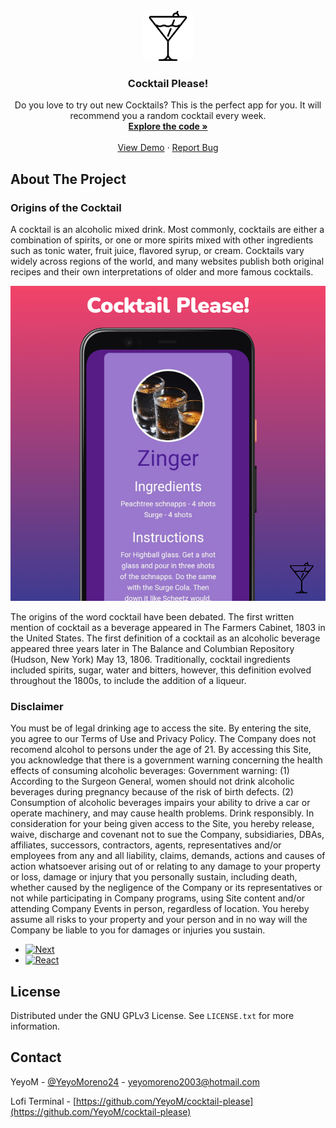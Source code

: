 <!-- PROJECT LOGO -->
<br />
<div align="center">
  <a href="https://github.com/YeyoM/cocktail-please">
    <img src="public/cocktail.svg" alt="Logo" width="80" height="80">
  </a>

<h3 align="center">Cocktail Please!</h3>

  <p align="center">
    Do you love to try out new Cocktails? This is the perfect app for you. It will recommend you a random cocktail  every week. 
    <br />
    <a href="https://github.com/YeyoM/cocktail-please"><strong>Explore the code »</strong></a>
    <br />
    <br />
    <a href="https://cocktail-please.vercel.app/">View Demo</a>
    ·
    <a href="https://github.com/YeyoM/cocktail-please/issues">Report Bug</a>
  </p>
</div>

<!-- ABOUT THE PROJECT -->
## About The Project

### Origins of the Cocktail

A cocktail is an alcoholic mixed drink. Most commonly, cocktails are either a combination of spirits, or one or more spirits mixed with other ingredients such as tonic water, fruit juice, flavored syrup, or cream. Cocktails vary widely across regions of the world, and many websites publish both original recipes and their own interpretations of older and more famous cocktails.

[![Product Name Screen Shot][product-screenshot]](https://cocktail-please.vercel.app/)

The origins of the word cocktail have been debated. The first written mention of cocktail as a beverage appeared in The Farmers Cabinet, 1803 in the United States. The first definition of a cocktail as an alcoholic beverage appeared three years later in The Balance and Columbian Repository (Hudson, New York) May 13, 1806. Traditionally, cocktail ingredients included spirits, sugar, water and bitters, however, this definition evolved throughout the 1800s, to include the addition of a liqueur.

### Disclaimer

You must be of legal drinking age to access the site. By entering the site, you agree to our Terms of Use and Privacy Policy. The Company does not recomend alcohol to persons under the age of 21. By accessing this Site, you acknowledge that there is a government warning concerning the health effects of consuming alcoholic beverages: Government warning: (1) According to the Surgeon General, women should not drink alcoholic beverages during pregnancy because of the risk of birth defects. (2) Consumption of alcoholic beverages impairs your ability to drive a car or operate machinery, and may cause health problems. Drink responsibly. In consideration for your being given access to the Site, you hereby release, waive, discharge and covenant not to sue the Company, subsidiaries, DBAs, affiliates, successors, contractors, agents, representatives and/or employees from any and all liability, claims, demands, actions and causes of action whatsoever arising out of or relating to any damage to your property or loss, damage or injury that you personally sustain, including death, whether caused by the negligence of the Company or its representatives or not while participating in Company programs, using Site content and/or attending Company Events in person, regardless of location. You hereby assume all risks to your property and your person and in no way will the Company be liable to you for damages or injuries you sustain.

- [![Next][Next.js]][Next-url]
- [![React][React.js]][React-url]

<!-- LICENSE -->
## License

Distributed under the GNU GPLv3 License. See `LICENSE.txt` for more information.

<!-- CONTACT -->
## Contact

YeyoM - [@YeyoMoreno24](https://twitter.com/YeyoMoreno24) - yeyomoreno2003@hotmail.com

Lofi Terminal - [https://github.com/YeyoM/cocktail-please](https://github.com/YeyoM/cocktail-please)

<!-- MARKDOWN LINKS & IMAGES -->
<!-- https://www.markdownguide.org/basic-syntax/#reference-style-links -->
[issues-shield]: https://img.shields.io/github/issues/github_username/repo_name.svg?style=for-the-badge
[issues-url]: https://github.com/YeyoM/lofi_code/issues
[license-shield]: https://img.shields.io/github/license/github_username/repo_name.svg?style=for-the-badge
[license-url]: https://github.com/YeyoM/lofi_code/blob/main/LICENCE.txt
[linkedin-shield]: https://img.shields.io/badge/-LinkedIn-black.svg?style=for-the-badge&logo=linkedin&colorB=555
[linkedin-url]: https://www.linkedin.com/in/diego-emilio-moreno-sanchez/
[product-screenshot]: public/project-screenshot.jpeg
[Next.js]: https://img.shields.io/badge/next.js-000000?style=for-the-badge&logo=nextdotjs&logoColor=white
[Next-url]: https://nextjs.org/
[React.js]: https://img.shields.io/badge/React-20232A?style=for-the-badge&logo=react&logoColor=61DAFB
[React-url]: https://reactjs.org/
